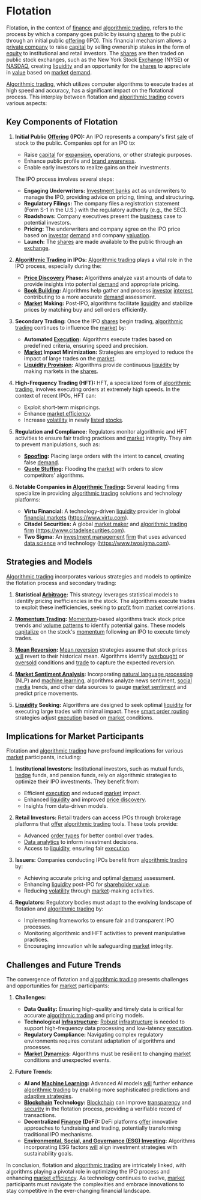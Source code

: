 # Flotation

Flotation, in the context of [finance](../f/finance.md) and [algorithmic trading](../a/accountability.md), refers to the process by which a company goes public by issuing [shares](../s/shares.md) to the public through an initial public [offering](../o/offering.md) (IPO). This financial mechanism allows a [private company](../p/private_company.md) to raise [capital](../c/capital.md) by selling ownership stakes in the form of [equity](../e/equity.md) to institutional and retail investors. The [shares](../s/shares.md) are then traded on public stock exchanges, such as the New York Stock [Exchange](../e/exchange.md) (NYSE) or [NASDAQ](../n/nasdaq.md), creating [liquidity](../l/liquidity.md) and an opportunity for the [shares](../s/shares.md) to appreciate in [value](../v/value.md) based on [market](../m/market.md) [demand](../d/demand.md).

[Algorithmic trading](../a/accountability.md), which utilizes computer algorithms to execute trades at high speed and accuracy, has a significant impact on the flotational process. This interplay between flotation and [algorithmic trading](../a/accountability.md) covers various aspects:

## Key Components of Flotation

1. **Initial Public [Offering](../o/offering.md) (IPO):**
   An IPO represents a company's first [sale](../s/sale.md) of stock to the public. Companies opt for an IPO to:
   - Raise [capital](../c/capital.md) for [expansion](../e/expansion.md), operations, or other strategic purposes.
   - Enhance public profile and [brand awareness](../b/brand_awareness.md).
   - Enable early investors to realize gains on their investments.
   
   The IPO process involves several steps:
   - **Engaging Underwriters:** [Investment banks](../i/investment_bank_(ib).md) act as underwriters to manage the IPO, providing advice on pricing, timing, and structuring.
   - **Regulatory Filings:** The company files a registration statement (Form S-1 in the U.S.) with the regulatory authority (e.g., the SEC).
   - **Roadshows:** Company executives present the [business](../b/business.md) case to potential investors.
   - **Pricing:** The underwriters and company agree on the IPO price based on [investor](../i/investor.md) [demand](../d/demand.md) and company [valuation](../v/valuation.md).
   - **Launch:** The [shares](../s/shares.md) are made available to the public through an [exchange](../e/exchange.md).

2. **[Algorithmic Trading](../a/accountability.md) in IPOs:**
   [Algorithmic trading](../a/accountability.md) plays a vital role in the IPO process, especially during the:
   - **[Price Discovery](../p/price_discovery.md) Phase:** Algorithms analyze vast amounts of data to provide insights into potential [demand](../d/demand.md) and appropriate pricing.
   - **[Book Building](../b/book_building.md):** Algorithms help gather and process [investor](../i/investor.md) [interest](../i/interest.md), contributing to a more accurate [demand](../d/demand.md) assessment.
   - **[Market](../m/market.md) Making:** Post-IPO, algorithms facilitate [liquidity](../l/liquidity.md) and stabilize prices by matching buy and sell orders efficiently.

3. **Secondary Trading:**
   Once the IPO [shares](../s/shares.md) begin trading, [algorithmic trading](../a/accountability.md) continues to influence the [market](../m/market.md) by:
   - **Automated [Execution](../e/execution.md):** Algorithms execute trades based on predefined criteria, ensuring speed and precision.
   - **[Market](../m/market.md) Impact Minimization:** Strategies are employed to reduce the impact of large trades on the [market](../m/market.md).
   - **[Liquidity Provision](../l/liquidity_provision.md):** Algorithms provide continuous [liquidity](../l/liquidity.md) by making markets in the [shares](../s/shares.md).

4. **High-Frequency Trading (HFT):**
   HFT, a specialized form of [algorithmic trading](../a/accountability.md), involves executing orders at extremely high speeds. In the context of recent IPOs, HFT can:
   - Exploit short-term mispricings.
   - Enhance [market efficiency](../m/market_efficiency.md).
   - Increase [volatility](../v/volatility.md) in newly [listed](../l/listed.md) [stocks](../s/stock.md).

5. **Regulation and Compliance:**
   Regulators monitor algorithmic and HFT activities to ensure fair trading practices and [market](../m/market.md) integrity. They aim to prevent manipulations, such as:
   - **[Spoofing](../s/spoofing.md):** Placing large orders with the intent to cancel, creating false [demand](../d/demand.md).
   - **[Quote Stuffing](../q/quote_stuffing.md):** Flooding the [market](../m/market.md) with orders to slow competitors' algorithms.

6. **Notable Companies in [Algorithmic Trading](../a/accountability.md):**
   Several leading firms specialize in providing [algorithmic trading](../a/accountability.md) solutions and technology platforms:
   - **Virtu Financial:** A technology-driven [liquidity](../l/liquidity.md) provider in global [financial markets](../f/financial_market.md) (https://www.virtu.com).
   - **Citadel Securities:** A global [market maker](../m/market_maker.md) and [algorithmic trading](../a/accountability.md) [firm](../f/firm.md) (https://www.citadelsecurities.com).
   - **Two Sigma:** An [investment management](../i/investment_management.md) [firm](../f/firm.md) that uses advanced [data science](../d/data_science_in_trading.md) and technology (https://www.twosigma.com).

## Strategies and Models

[Algorithmic trading](../a/accountability.md) incorporates various strategies and models to optimize the flotation process and secondary trading:

1. **Statistical [Arbitrage](../a/arbitrage.md):** 
   This strategy leverages statistical models to identify pricing inefficiencies in the stock. The algorithms execute trades to exploit these inefficiencies, seeking to [profit](../p/profit.md) from [market](../m/market.md) correlations.

2. **[Momentum Trading](../m/momentum_trading.md):**
   [Momentum](../m/momentum.md)-based algorithms track stock price trends and [volume patterns](../v/volume_patterns.md) to identify potential gains. These models [capitalize](../c/capitalize.md) on the stock's [momentum](../m/momentum.md) following an IPO to execute timely trades.

3. **[Mean Reversion](../m/mean_reversion.md):**
   [Mean reversion](../m/mean_reversion.md) strategies assume that stock prices [will](../w/will.md) revert to their historical mean. Algorithms identify [overbought](../o/overbought.md) or [oversold](../o/oversold.md) conditions and [trade](../t/trade.md) to capture the expected reversion.

4. **[Market Sentiment Analysis](../m/market_sentiment_analysis.md):**
   Incorporating [natural language processing](../n/natural_language_processing_(nlp)_in_trading.md) (NLP) and [machine learning](../m/machine_learning.md), algorithms analyze news sentiment, [social media](../s/social_media.md) trends, and other data sources to gauge [market sentiment](../m/market_sentiment.md) and predict price movements.

5. **[Liquidity](../l/liquidity.md) Seeking:**
   Algorithms are designed to seek optimal [liquidity](../l/liquidity.md) for executing large trades with minimal impact. These [smart order routing](../s/smart_order_routing.md) strategies adjust [execution](../e/execution.md) based on [market](../m/market.md) conditions.

## Implications for Market Participants

Flotation and [algorithmic trading](../a/accountability.md) have profound implications for various [market](../m/market.md) participants, including:

1. **Institutional Investors:**
   Institutional investors, such as mutual funds, [hedge](../h/hedge.md) funds, and pension funds, rely on algorithmic strategies to optimize their IPO investments. They benefit from:
   - Efficient [execution](../e/execution.md) and reduced [market](../m/market.md) impact.
   - Enhanced [liquidity](../l/liquidity.md) and improved [price discovery](../p/price_discovery.md).
   - Insights from data-driven models.

2. **Retail Investors:**
   Retail traders can access IPOs through brokerage platforms that [offer](../o/offer.md) [algorithmic trading](../a/accountability.md) tools. These tools provide:
   - Advanced [order types](../o/order_types_in_trading.md) for better control over trades.
   - [Data analytics](../d/data_analytics.md) to inform investment decisions.
   - Access to [liquidity](../l/liquidity.md), ensuring fair [execution](../e/execution.md).

3. **Issuers:**
   Companies conducting IPOs benefit from [algorithmic trading](../a/accountability.md) by:
   - Achieving accurate pricing and optimal [demand](../d/demand.md) assessment.
   - Enhancing [liquidity](../l/liquidity.md) post-IPO for [shareholder value](../s/shareholder_value.md).
   - Reducing [volatility](../v/volatility.md) through [market](../m/market.md)-making activities.

4. **Regulators:**
   Regulatory bodies must adapt to the evolving landscape of flotation and [algorithmic trading](../a/accountability.md) by:
   - Implementing frameworks to ensure fair and transparent IPO processes.
   - Monitoring algorithmic and HFT activities to prevent manipulative practices.
   - Encouraging innovation while safeguarding [market](../m/market.md) integrity.

## Challenges and Future Trends

The convergence of flotation and [algorithmic trading](../a/accountability.md) presents challenges and opportunities for [market](../m/market.md) participants:

1. **Challenges:**
   - **Data Quality:** Ensuring high-quality and timely data is critical for accurate [algorithmic trading](../a/accountability.md) and pricing models.
   - **Technological [Infrastructure](../i/infrastructure.md):** [Robust](../r/robust.md) [infrastructure](../i/infrastructure.md) is needed to support high-frequency data processing and low-latency [execution](../e/execution.md).
   - **Regulatory Compliance:** Navigating complex regulatory environments requires constant adaptation of algorithms and processes.
   - **[Market Dynamics](../m/market_dynamics.md):** Algorithms must be resilient to changing [market](../m/market.md) conditions and unexpected events.

2. **Future Trends:**
   - **AI and [Machine Learning](../m/machine_learning.md):** Advanced AI models [will](../w/will.md) further enhance [algorithmic trading](../a/accountability.md) by enabling more sophisticated predictions and [adaptive strategies](../a/adaptive_strategies.md).
   - **[Blockchain](../b/blockchain_in_trading.md) Technology:** [Blockchain](../b/blockchain_in_trading.md) can improve [transparency](../t/transparency.md) and [security](../s/security.md) in the flotation process, providing a verifiable record of transactions.
   - **Decentralized [Finance](../f/finance.md) (DeFi):** DeFi platforms [offer](../o/offer.md) innovative approaches to fundraising and trading, potentially transforming traditional IPO mechanisms.
   - **[Environmental, Social, and Governance (ESG) Investing](../e/environmental_social_and_governance_(esg)_investing.md):** Algorithms incorporating ESG factors [will](../w/will.md) align investment strategies with sustainability goals.

In conclusion, flotation and [algorithmic trading](../a/accountability.md) are intricately linked, with algorithms playing a pivotal role in optimizing the IPO process and enhancing [market efficiency](../m/market_efficiency.md). As technology continues to evolve, [market](../m/market.md) participants must navigate the complexities and embrace innovations to stay competitive in the ever-changing financial landscape.